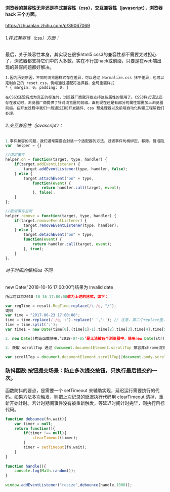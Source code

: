 
#### 浏览器的兼容性无非还是样式兼容性（css），交互兼容性（javascript），浏览器 hack 三个方面。
https://zhuanlan.zhihu.com/p/39067069

###### 1.样式兼容性（css）方面：

最后，关于兼容性本身，其实现在很多html5 css3的兼容性都不需要太过担心了，浏览器都支持它们中的大多数，实在不行加hack或前缀，只要是在web端出现的兼容问题都好解决。
```
1.因为历史原因，不同的浏览器样式存在差异，可以通过 Normalize.css 抹平差异，也可以定制自己的 reset.css，例如通过通配符选择器，全局重置样式
* { margin: 0; padding: 0; }

在CSS3还没有成为真正的标准时，浏览器厂商就开始支持这些属性的使用了。CSS3样式语法还存在波动时，浏览器厂商提供了针对浏览器的前缀，直到现在还是有部分的属性需要加上浏览器前缀。在开发过程中我们一般通过IDE开发插件、css 预处理器以及前端自动化构建工程帮我们处理。
```
###### 2.交互兼容性（javascript）：
```js
1.事件兼容的问题，我们通常需要会封装一个适配器的方法，过滤事件句柄绑定、移除、冒泡阻止以及默认事件行为处理
var  helper = {}

//绑定事件
helper.on = function(target, type, handler) {
    if(target.addEventListener) {
        target.addEventListener(type, handler, false);
    } else {
        target.attachEvent("on" + type,
            function(event) {
                return handler.call(target, event);
            }, false);
    }
};

//取消事件监听
helper.remove = function(target, type, handler) {
    if(target.removeEventListener) {
        target.removeEventListener(type, handler);
    } else {
        target.detachEvent("on" + type,
        function(event) {
            return handler.call(target, event);
        }, true);
    }
};
```
###### 对于时间的解析ios 不同
new Date("2018-10-16 17:00:00")结果为 invalid date
```js
所以可以将2018-10-16 17:00:00改为上述的格式，如下：

var regTime = result.RegTime.replace(/\-/g, "/");
或则
var time = "2017-06-23 17:00:00";
time = time.replace(/-/g,':').replace(' ',':'); // 注意，第二个replace里，是' '，中间有个空格，千万不能遗漏
time = time.split(':');
var time1 = new Date(time[0],(time[1]-1),time[2],time[3],time[4],time[5]);
```

```js
2. new Date()构造函数使用，’2018-07-05’是无法被各个浏览器中，使用new Date(str)来正确生成日期对象的。 正确的用法是’2018/07/05’.

3. 获取 scrollTop 通过 document.documentElement.scrollTop 兼容非chrome浏览器

var scrollTop = document.documentElement.scrollTop||document.body.scrollTop;
```

### 防抖函数:按钮提交场景：防止多次提交按钮，只执行最后提交的一次。
函数防抖的要点，是需要一个 setTimeout 来辅助实现，延迟运行需要执行的代码。如果方法多次触发，则把上次记录的延迟执行代码用 clearTimeout 清掉，重新开始计时。若计时期间事件没有被重新触发，等延迟时间计时完毕，则执行目标代码。
```js
function debounce(fn,wait){
    var timer = null;
    return function(){
        if(timer !== null){
            clearTimeout(timer);
        }
        timer = setTimeout(fn,wait);
    }
}
    
function handle(){
    console.log(Math.random());
}
    
window.addEventListener("resize",debounce(handle,1000));
```
